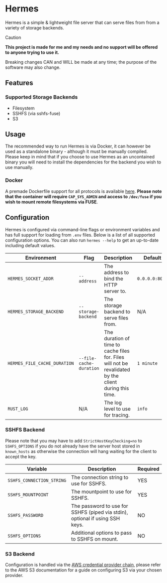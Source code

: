 # Hermes

Hermes is a simple & lightweight file server that can serve files from from a variety of storage backends.

> [!CAUTION]  
> **This project is made for me and my needs and no support will be offered to anyone trying to use it.** 
>
> Breaking changes CAN and WILL be made at any time; the purpose of the software may also change.

## Features

### Supported Storage Backends

- Filesystem
- SSHFS (via sshfs-fuse)
- S3

## Usage

The recommended way to run Hermes is via Docker, it can however be used as a standalone binary - although it must be manually compiled. Please keep in mind that if you choose to use Hermes as an uncontained binary you will need to install the dependencies for the backend you wish to use manually.

### Docker

A premade Dockerfile support for all protocols is available [here](./Dockerfile). **Please note that the container will require `CAP_SYS_ADMIN` and access to `/dev/fuse` if you wish to mount remote filesystems via FUSE**.

## Configuration

Hermes is configured via command-line flags or environment variables and has full support for loading from `.env` files. Below is a list of all supported configuration options. You can also run `hermes --help` to get an up-to-date including default values.

| Environment                  | Flag                    | Description                                                                                            | Default        | Required |
| ---------------------------- | ----------------------- | ------------------------------------------------------------------------------------------------------ | -------------- | -------- |
| `HERMES_SOCKET_ADDR`         | `--address`             | The address to bind the HTTP server to.                                                                | `0.0.0.0:8080` | YES      |
| `HERMES_STORAGE_BACKEND`     | `--storage-backend`     | The storage backend to serve files from.                                                               | N/A            | YES      |
| `HERMES_FILE_CACHE_DURATION` | `--file-cache-duration` | The duration of time to cache files for. Files will not be revalidated by the client during this time. | `1 minute`     | NO       |
| `RUST_LOG`                   | N/A                     | The log level to use for tracing.                                                                      | `info`         | NO       |

### SSHFS Backend

Please note that you may have to add `StrictHostKeyChecking=no` to `SSHFS_OPTIONS` if you do not already have the server host stored in `known_hosts` as otherwise the connection will hang waiting for the client to accept the key.

| Variable                  | Description                                                                  | Required |
| ------------------------- | ---------------------------------------------------------------------------- | -------- |
| `SSHFS_CONNECTION_STRING` | The connection string to use for SSHFS.                                      | YES      |
| `SSHFS_MOUNTPOINT`        | The mountpoint to use for SSHFS.                                             | YES      |
| `SSHFS_PASSWORD`          | The password to use for SSHFS (piped via stdin), optional if using SSH keys. | NO       |
| `SSHFS_OPTIONS`           | Additional options to pass to SSHFS on mount.                                | NO       |

### S3 Backend

Configuration is handled via the [AWS credential provider chain](https://docs.aws.amazon.com/sdkref/latest/guide/standardized-credentials.html), please refer to the AWS S3 documentation for a guide on configuring S3 via your chosen provider.